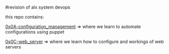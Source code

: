 #revision of alx system devops

this repo contains:

[0x0A-configuration_management](https://github.com/elviswangari/alx_revision/tree/main/system_engineering_devops/0x0A-configuration_management) => where we learn to automate configurations using puppet

[0x0C-web_server](https://github.com/elviswangari/alx_revision/tree/main/system_engineering_devops/0x0C-web_server) => where we learn how to configure and workings of web servers 
